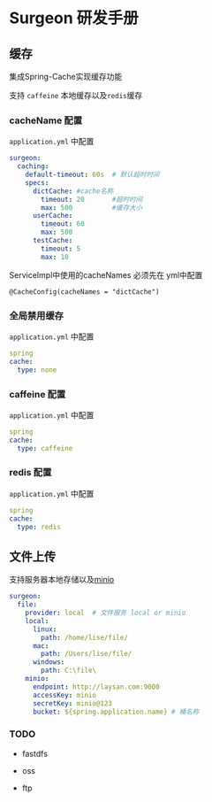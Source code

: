 # Surgeon 研发手册

## 缓存

集成Spring-Cache实现缓存功能

支持 `caffeine` 本地缓存以及`redis`缓存

### cacheName 配置

`application.yml` 中配置

```yml
surgeon:
  caching:
    default-timeout: 60s  # 默认超时时间
    specs:
      dictCache: #cache名称
        timeout: 20       #超时时间
        max: 500          #缓存大小
      userCache:
        timeout: 60
        max: 500
      testCache:
        timeout: 5
        max: 10
```

ServiceImpl中使用的cacheNames 必须先在 yml中配置

`@CacheConfig(cacheNames = "dictCache")`

### 全局禁用缓存

`application.yml` 中配置

```yml
spring
cache:
  type: none
```

### caffeine 配置

`application.yml` 中配置

```yml
spring
cache:
  type: caffeine
```

### redis 配置

`application.yml` 中配置

```yml
spring
cache:
  type: redis
```

## 文件上传

支持服务器本地存储以及[minio](http://www.minio.org.cn/)

```yml
surgeon:
  file:
    provider: local  # 文件服务 local or minio
    local:
      linux:
        path: /home/lise/file/
      mac:
        path: /Users/lise/file/
      windows:
        path: C:\file\
    minio:
      endpoint: http://laysan.com:9000
      accessKey: minio
      secretKey: minio@123
      bucket: ${spring.application.name} # 桶名称
```

### TODO

* fastdfs

* oss

* ftp